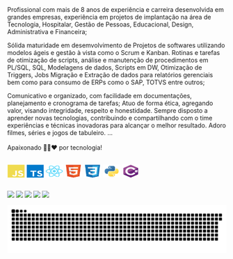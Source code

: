 ##
Profissional com mais de 8 anos de experiência e carreira desenvolvida em grandes empresas, experiência em projetos de implantação na área de Tecnologia, Hospitalar, Gestão de Pessoas, Educacional, Design, Administrativa e Financeira;

Sólida maturidade em desemvolvimento de Projetos de softwares utilizando modelos ágeis e gestão à vista como o Scrum e Kanban. Rotinas e tarefas de otimização de scripts, análise e manutenção de procedimentos em PL/SQL, SQL, Modelagens de dados, Scripts em DW, Otimização de Triggers, Jobs Migração e Extração de dados para relatórios gerenciais bem como para consumo de ERPs como o SAP, TOTVS entre outros;

Comunicativo e organizado, com facilidade em documentações, planejamento e cronograma de tarefas; Atuo de forma ética, agregando valor, visando integridade, respeito e honestidade. Sempre disposto a aprender novas tecnologias, contribuindo e compartilhando com o time experiências e técnicas inovadoras para alcançar o melhor resultado. Adoro filmes, séries e jogos de tabuleiro.
...<br>
<br>Apaixonado 🥰😍❤️ por tecnologia!

<!--
<div align="center">
  <a href="https://github.com/lcaminha/">
  <img height="180em" src="https://github-readme-stats.vercel.app/api?username=lcaminha&show_icons=true&theme=dracula&include_all_commits=true&count_private=true"/>
  <img height="180em" src="https://github-readme-stats.vercel.app/api/top-langs/?username=lcaminha&layout=compact&langs_count=7&theme=dracula"/>
</div> 
-->
<div style="display: inline_block"><br>
  <img align="center" alt="Rafa-Js" height="30" width="40" src="https://raw.githubusercontent.com/devicons/devicon/master/icons/javascript/javascript-plain.svg">
  <img align="center" alt="Rafa-Ts" height="30" width="40" src="https://raw.githubusercontent.com/devicons/devicon/master/icons/typescript/typescript-plain.svg">
  <img align="center" alt="Rafa-React" height="30" width="40" src="https://raw.githubusercontent.com/devicons/devicon/master/icons/react/react-original.svg">
  <img align="center" alt="Rafa-HTML" height="30" width="40" src="https://raw.githubusercontent.com/devicons/devicon/master/icons/html5/html5-original.svg">
  <img align="center" alt="Rafa-CSS" height="30" width="40" src="https://raw.githubusercontent.com/devicons/devicon/master/icons/css3/css3-original.svg">
  <img align="center" alt="Rafa-Python" height="30" width="40" src="https://raw.githubusercontent.com/devicons/devicon/master/icons/python/python-original.svg">
  <img align="center" alt="Rafa-Csharp" height="30" width="40" src="https://raw.githubusercontent.com/devicons/devicon/master/icons/csharp/csharp-original.svg">
 
</div>
  
  ##
 
<div> 
  <a href="https://www.youtube.com/channel/UCrct5NUpjge8ihOGm8jSR-Q" target="_blank"><img src="https://img.shields.io/badge/YouTube-FF0000?style=for-the-badge&logo=youtube&logoColor=white" target="_blank"></a>
  <a href="https://www.instagram.com/lucascaminhaslz/" target="_blank"><img src="https://img.shields.io/badge/-Instagram-%23E4405F?style=for-the-badge&logo=instagram&logoColor=white" target="_blank"></a>
 	<a href="https://www.twitch.tv/lucascaminhaslz" target="_blank"><img src="https://img.shields.io/badge/Twitch-9146FF?style=for-the-badge&logo=twitch&logoColor=white" target="_blank"></a>
  <a href = "mailto:lcaminhaslz@gmail.com"><img src="https://img.shields.io/badge/-Gmail-%23333?style=for-the-badge&logo=gmail&logoColor=white" target="_blank"></a>
  <a href="https://www.linkedin.com/in/lcaminha/" target="_blank"><img src="https://img.shields.io/badge/-LinkedIn-%230077B5?style=for-the-badge&logo=linkedin&logoColor=white" target="_blank"></a> 
 
  ![Snake animation](https://github.com/lcaminha/lcaminha/blob/main/github-contribution-grid-snake.svg)
 
</div>

